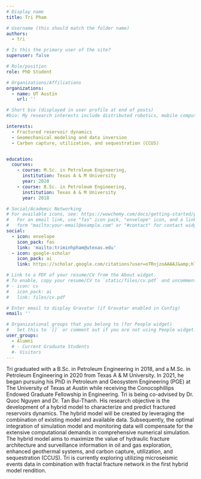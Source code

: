 ```yaml
---
# Display name
title: Tri Pham

# Username (this should match the folder name)
authors:
  - tri

# Is this the primary user of the site?
superuser: false

# Role/position
role: PhD Student

# Organizations/Affiliations
organizations:
  - name: UT Austin
    url: ''

# Short bio (displayed in user profile at end of posts)
#bio: My research interests include distributed robotics, mobile computing and programmable matter.

interests:
  - Fractured reservoir dynamics
  - Geomechanical modeling and data inversion
  - Carbon capture, utilization, and sequestration (CCUS)


education:
  courses:
    - course: M.Sc. in Petroleum Engineering,
      institution: Texas A & M University
      year: 2020
    - course: B.Sc. in Petroleum Engineering,
      institution: Texas A & M University
      year: 2018

# Social/Academic Networking
# For available icons, see: https://wowchemy.com/docs/getting-started/page-builder/#icons
#   For an email link, use "fas" icon pack, "envelope" icon, and a link in the
#   form "mailto:your-email@example.com" or "#contact" for contact widget.
social:
  - icon: envelope
    icon_pack: fas
    link: 'mailto:triminhpham@utexas.edu'
  - icon: google-scholar
    icon_pack: ai
    link: https://scholar.google.com/citations?user=oTRnjzoAAAAJ&amp;hl=en

# Link to a PDF of your resume/CV from the About widget.
# To enable, copy your resume/CV to `static/files/cv.pdf` and uncomment the lines below.
# - icon: cv
#   icon_pack: ai
#   link: files/cv.pdf

# Enter email to display Gravatar (if Gravatar enabled in Config)
email: ''

# Organizational groups that you belong to (for People widget)
#   Set this to `[]` or comment out if you are not using People widget.
user_groups:
  - Alumni
  # - Current Graduate Students
  #- Visitors
---
```


Tri graduated with a B.Sc. in Petroleum Engineering in 2018, and a M.Sc. in Petroleum Engineering
in 2020 from Texas A & M University. In 2021, he began pursuing his PhD in Petroleum and
Geosystem Engineering (PGE) at The University of Texas at Austin while receiving the
Conocophillips Endowed Graduate Fellowship in Engineering. Tri is being co-advised by Dr. Quoc
Nguyen and Dr. Tan Bui-Thanh. His research objective is the development of a hybrid model to
characterize and predict fractured reservoirs dynamics. The hybrid model will be created by
leveraging the combination of existing model and available data. Subsequently, the optimal
integration of simulation model and monitoring data will compensate for the extensive
computational demands in comprehensive numerical simulation. The hybrid model aims to
maximize the value of hydraulic fracture architecture and surveillance information in oil and gas
exploration, enhanced geothermal systems, and carbon capture, utilization, and sequestration
(CCUS). Tri is currently exploring utilizing microseismic events data in combination with fractal
fracture network in the first hybrid model rendition.

